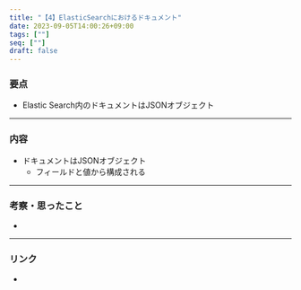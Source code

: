 ```yaml
---
title: "【4】ElasticSearchにおけるドキュメント"
date: 2023-09-05T14:00:26+09:00
tags: [""]
seq: [""]
draft: false
---
```


### 要点
- Elastic Search内のドキュメントはJSONオブジェクト


---
### 内容
- ドキュメントはJSONオブジェクト
  - フィールドと値から構成される

---
### 考察・思ったこと
- 

---
### リンク
- 